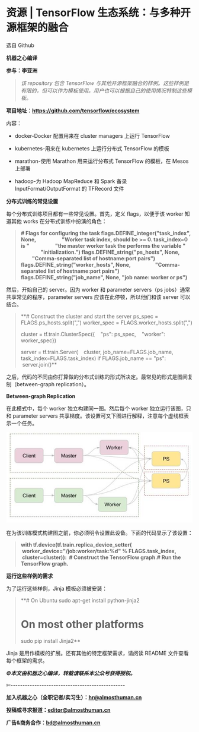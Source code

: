# 资源 | TensorFlow 生态系统：与多种开源框架的融合

选自 Github

**机器之心编译**

**参与：李亚洲**

> *该 repository 包含 TensorFlow 与其他开源框架融合的样例。这些样例是有限的，但可以作为模板使用。用户也可以根据自己的使用情况特制这些模板。*

**项目地址：https://github.com/tensorflow/ecosystem**

内容：

*   docker-Docker 配置用来在 cluster managers 上运行 TensorFlow

*   kubernetes-用来在 kubernetes 上运行分布式 TensorFlow 的模板

*   marathon-使用 Marathon 用来运行分布式 TensorFlow 的模板，在 Mesos 上部署

*   hadoop-为 Hadoop MapReduce 和 Spark 备录 InputFormat/OutputFormat 的 TFRecord 文件

**分布式训练的常见设置**

每个分布式训练项目都有一些常见设置。首先，定义 flags，以便于该 worker 知道其他 works 在分布式训练中扮演的角色：

> **# Flags for configuring the task
> flags.DEFINE_integer("task_index", None,
>                     "Worker task index, should be >= 0\. task_index=0 is "
>                     "the master worker task the performs the variable "
>                     "initialization.")
> flags.DEFINE_string("ps_hosts", None,
>                    "Comma-separated list of hostname:port pairs")
> flags.DEFINE_string("worker_hosts", None,
>                    "Comma-separated list of hostname:port pairs")
> flags.DEFINE_string("job_name", None, "job name: worker or ps")**

然后，开始自己的 server。因为 worker 和 parameter servers（ps jobs）通常共享常见的程序，parameter servers 应该在此停顿，所以他们和该 server 可以结合。

> **# Construct the cluster and start the server
> ps_spec = FLAGS.ps_hosts.split(",")
> worker_spec = FLAGS.worker_hosts.split(",")
> 
> cluster = tf.train.ClusterSpec({
>    "ps": ps_spec,
>    "worker": worker_spec})
> 
> server = tf.train.Server(
>    cluster, job_name=FLAGS.job_name, task_index=FLAGS.task_index)
> if FLAGS.job_name == "ps":
>  server.join()**

之后，代码的不同由你打算做的分布式训练的形式所决定。最常见的形式是图间复制（between-graph replication）。

**Between-graph Replication**

在此模式中，每个 worker 独立构建同一图。然后每个 worker 独立运行该图，只和 parameter servers 共享梯度。该设置可又下图进行解释，注意每个虚线框表示一个任务。

![](img/37445edcde0ce50c7958a5f0790210e2.jpg)

在为该训练模式构建图之前，你必须明令设置此设备。下面的代码显示了该设置：

> **with tf.device(tf.train.replica_device_setter(
>    worker_device="/job:worker/task:%d" % FLAGS.task_index,
>    cluster=cluster)):
>  # Construct the TensorFlow graph.# Run the TensorFlow graph.**

**运行这些样例的需求**

为了运行这些样例，Jinja 模板必须被安装：

> **# On Ubuntu
> sudo apt-get install python-jinja2
> # On most other platforms
> sudo pip install Jinja2**

Jinja 是用作模板的扩展。还有其他的特定框架需求，请阅读 README 文件查看每个框架的需求。

******©本文由机器之心编译，***转载请联系本公众号获得授权******。***

✄------------------------------------------------

**加入机器之心（全职记者/实习生）：hr@almosthuman.cn**

**投稿或寻求报道：editor@almosthuman.cn**

**广告&商务合作：bd@almosthuman.cn**